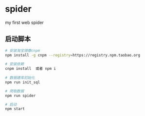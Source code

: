 # spider
my first web spider


## 启动脚本

```bash
# 安装淘宝镜像cnpm
npm install -g cnpm --registry=https://registry.npm.taobao.org
 
# 安装依赖
cnpm install  或者 npm i
  
# 数据建库初始化
npm run init_sql

# 爬取数据
npm run spider

# 启动
npm start

```